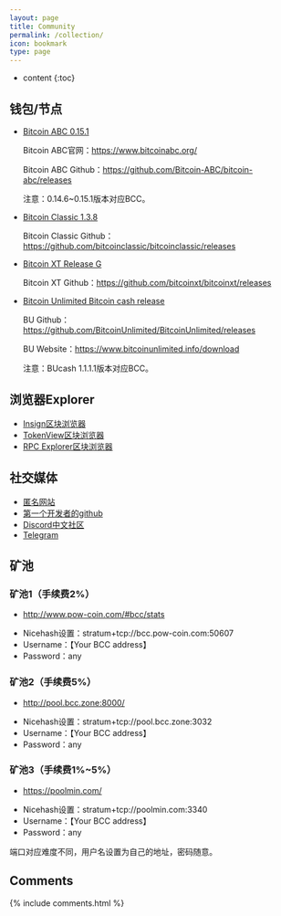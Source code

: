 ```yaml
---
layout: page
title: Community
permalink: /collection/
icon: bookmark
type: page
---
```


* content
{:toc}

## 钱包/节点

* [Bitcoin ABC 0.15.1](https://download.bitcoinabc.org/0.15.1/)

    Bitcoin ABC官网：https://www.bitcoinabc.org/
    
    Bitcoin ABC Github：https://github.com/Bitcoin-ABC/bitcoin-abc/releases
    
	注意：0.14.6~0.15.1版本对应BCC。

* [Bitcoin Classic 1.3.8](https://github.com/bitcoinclassic/bitcoinclassic/releases/tag/v1.3.8uahf) 

	Bitcoin Classic Github：https://github.com/bitcoinclassic/bitcoinclassic/releases
	
* [Bitcoin XT Release G](https://github.com/bitcoinxt/bitcoinxt/releases/tag/v0.11G2)

	Bitcoin XT Github：https://github.com/bitcoinxt/bitcoinxt/releases

* [Bitcoin Unlimited Bitcoin cash release](https://github.com/BitcoinUnlimited/BitcoinUnlimited/releases/tag/bucash1.1.1.1)

	 BU Github：https://github.com/BitcoinUnlimited/BitcoinUnlimited/releases
	
	 BU Website：https://www.bitcoinunlimited.info/download
	
	注意：BUcash 1.1.1.1版本对应BCC。
	

## 浏览器Explorer

* [Insign区块浏览器](https://insight.bcc.zone)
* [TokenView区块浏览器](https://bcc.tokenview.com/)
* [RPC Explorer区块浏览器](http://explorer.bcc123.org:9000/)

## 社交媒体

* [匿名网站](http://bitcoinclashic.org/)
* [第一个开发者的github](https://github.com/Bitcoin-Clashic)
* [Discord中文社区](https://discord.gg/gZSjSax)
* [Telegram](https://t.me/joinchat/HKpw-A5NFxFsQG7uKHO5zA)

## 矿池

### 矿池1（手续费2%）
* http://www.pow-coin.com/#bcc/stats
- Nicehash设置：stratum+tcp://bcc.pow-coin.com:50607
- Username：【Your BCC address】
- Password：any

### 矿池2（手续费5%）
* http://pool.bcc.zone:8000/
- Nicehash设置：stratum+tcp://pool.bcc.zone:3032
- Username：【Your BCC address】
- Password：any

### 矿池3（手续费1%~5%）
* https://poolmin.com/
- Nicehash设置：stratum+tcp://poolmin.com:3340
- Username：【Your BCC address】
- Password：any

端口对应难度不同，用户名设置为自己的地址，密码随意。


## Comments

{% include comments.html %}
